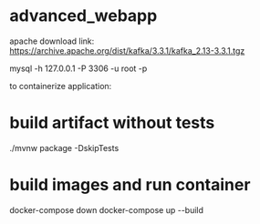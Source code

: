 # advanced_webapp

apache download link: https://archive.apache.org/dist/kafka/3.3.1/kafka_2.13-3.3.1.tgz

mysql -h 127.0.0.1 -P 3306 -u root -p

to containerize application:

# build artifact without tests

./mvnw package -DskipTests 

# build images and run container 
docker-compose down
docker-compose up --build

